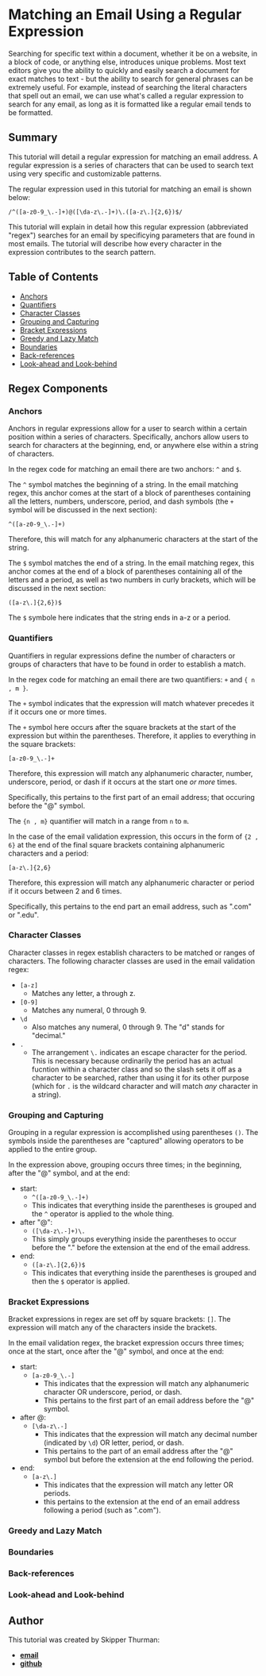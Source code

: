 # Matching an Email Using a Regular Expression

Searching for specific text within a document, whether it be on a website, in a block of code, or anything else, introduces unique problems.  Most text editors give you the ability to quickly and easily search a document for exact matches to text - but the ability to search for general phrases can be extremely useful.  For example, instead of searching the literal characters that spell out an email, we can use what's called a regular expression to search for any email, as long as it is formatted like a regular email tends to be formatted.

## Summary

This tutorial will detail a regular expression for matching an email address.  A regular expression is a series of characters that can be used to search text using very specific and customizable patterns.

The regular expression used in this tutorial for matching an email is shown below:

`/^([a-z0-9_\.-]+)@([\da-z\.-]+)\.([a-z\.]{2,6})$/`

This tutorial will explain in detail how this regular expression (abbreviated "regex") searches for an email by specificying parameters that are found in most emails.  The tutorial will describe how every character in the expression contributes to the search pattern.

## Table of Contents

- [Anchors](#anchors)
- [Quantifiers](#quantifiers)
- [Character Classes](#character-classes)
- [Grouping and Capturing](#grouping-and-capturing)
- [Bracket Expressions](#bracket-expressions)
- [Greedy and Lazy Match](#greedy-and-lazy-match)
- [Boundaries](#boundaries)
- [Back-references](#back-references)
- [Look-ahead and Look-behind](#look-ahead-and-look-behind)

## Regex Components

### Anchors

Anchors in regular expressions allow for a user to search within a certain position within a series of characters.  Specifically, anchors allow users to search for characters at the beginning, end, or anywhere else within a string of characters.

In the regex code for matching an email there are two anchors: `^` and `$`.

The `^` symbol matches the beginning of a string.  In the email matching regex, this anchor comes at the start of a block of parentheses containing all the letters, numbers, underscore, period, and dash symbols (the `+` symbol will be discussed in the next section):

`^([a-z0-9_\.-]+)`

Therefore, this will match for any alphanumeric characters at the start of the string.

The `$` symbol matches the end of a string.  In the email matching regex, this anchor comes at the end of a block of parentheses containing all of the letters and a period, as well as two numbers in curly brackets, which will be discussed in the next section:

`([a-z\.]{2,6})$`

The `$` symbole here indicates that the string ends in a-z or a period. 

### Quantifiers

Quantifiers in regular expressions define the number of characters or groups of characters that have to be found in order to establish a match.

In the regex code for matching an email there are two quantifiers: `+` and `{ n , m }`.

The `+` symbol indicates that the expression will match whatever precedes it if it occurs one or more times.

The `+` symbol here occurs after the square brackets at the start of the expression but within the parentheses.  Therefore, it applies to everything in the square brackets:

`[a-z0-9_\.-]+`

Therefore, this expression will match any alphanumeric character, number, underscore, period, or dash if it occurs at the start one *or more* times.

Specifically, this pertains to the first part of an email address; that occuring before the "@" symbol.

The `{n , m}` quantifier will match in a range from `n` to `m`.

In the case of the email validation expression, this occurs in the form of `{2 , 6}` at the end of the final square brackets containing alphanumeric characters and a period:

`[a-z\.]{2,6}`

Therefore, this expression will match any alphanumeric character or period if it occurs between 2 and 6 times.

Specifically, this pertains to the end part an email address, such as ".com" or ".edu".

### Character Classes

Character classes in regex establish characters to be matched or ranges of characters.  The following character classes are used in the email validation regex:

- `[a-z]`
    - Matches any letter, a through z.
- `[0-9]`
    - Matches any numeral, 0 through 9.
- `\d`
    - Also matches any numeral, 0 through 9.  The "d" stands for "decimal."
- `.`
    - The arrangement `\.` indicates an escape character for the period.  This is necessary because ordinarily the period has an actual fucntion within a character class and so the slash sets it off as a character to be searched, rather than using it for its other purpose (which for `.` is the wildcard character and will match *any* character in a string).

### Grouping and Capturing

Grouping in a regular expression is accomplished using parentheses `()`.  The symbols inside the parentheses are "captured" allowing operators to be applied to the entire group.

In the expression above, grouping occurs three times; in the beginning, after the "@" symbol, and at the end:

- start:
    - `^([a-z0-9_\.-]+)`
    - This indicates that everything inside the parentheses is grouped and the `^` operator is applied to the whole thing.
- after "@":
    - `([\da-z\.-]+)\.`
    - This simply groups everything inside the parentheses to occur before the "." before the extension at the end of the email address.
- end:
    - `([a-z\.]{2,6})$`
    - This indicates that everything inside the parentheses is grouped and then the `$` operator is applied.

### Bracket Expressions

Bracket expressions in regex are set off by square brackets: `[]`.  The expression will match any of the characters inside the brackets.

In the email validation regex, the bracket expression occurs three times; once at the start, once after the "@" symbol, and once at the end:

- start:
    - `[a-z0-9_\.-]`
        - This indicates that the expression will match any alphanumeric character OR underscore, period, or dash.
        - This pertains to the first part of an email address before the "@" symbol.
- after @:
    - `[\da-z\.-]`
        - This indicates that the expression will match any decimal number (indicated by `\d`) OR letter, period, or dash.
        - This pertains to the part of an email address after the "@" symbol but before the extension at the end following the period.
- end:
    - `[a-z\.]`
        - This indicates that the expression will match any letter OR periods.
        - this pertains to the extension at the end of an email address following a period (such as ".com").

### Greedy and Lazy Match



### Boundaries



### Back-references



### Look-ahead and Look-behind



## Author

This tutorial was created by Skipper Thurman:
- **[email](slthurman01@gmail.com)**
- **[github](https://github.com/skip-thurm)**
